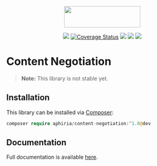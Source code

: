 <p align="center"><a href="https://www.aphiria.com" target="_blank" title="Aphiria"><img src="https://www.aphiria.com/images/aphiria-logo.svg" width="200" height="56"></a></p>

<p align="center">
<a href="https://github.com/aphiria/content-negotiation/actions"><img src="https://github.com/aphiria/content-negotiation/workflows/ci/badge.svg"></a>
<a href='https://coveralls.io/github/aphiria/content-negotiation?branch=0.x'><img src='https://coveralls.io/repos/github/aphiria/content-negotiation/badge.svg?branch=0.x' alt='Coverage Status' /></a>
<a href="https://packagist.org/packages/aphiria/content-negotiation"><img src="https://poser.pugx.org/aphiria/content-negotiation/v/stable.svg"></a>
<a href="https://packagist.org/packages/aphiria/content-negotiation"><img src="https://poser.pugx.org/aphiria/content-negotiation/v/unstable.svg"></a>
<a href="https://packagist.org/packages/aphiria/content-negotiation"><img src="https://poser.pugx.org/aphiria/content-negotiation/license.svg"></a>
</p>

# Content Negotiation

> **Note:** This library is not stable yet.

## Installation

This library can be installed via [Composer](https://getcomposer.org/download/):

```php
composer require aphiria/content-negotiation:^1.0@dev
```

## Documentation

Full documentation is available <a href="https://www.aphiria.com/docs/0.x/content-negotiation.html" target="_blank">here</a>.

